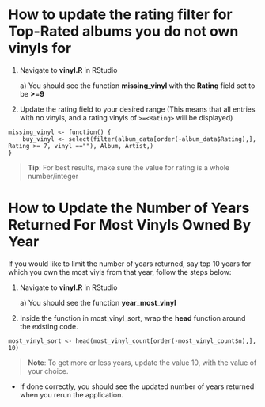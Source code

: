 # How to update the rating filter for Top-Rated albums you do not own vinyls for

1) Navigate to **vinyl.R** in RStudio

    a) You should see the function **missing_vinyl** with the **Rating** field set to be **>=9**

2) Update the rating field to your desired range (This means that all entries with no vinyls, and a rating vinyls of `>=<Rating>` will be displayed)

<!-- Show code snippet -->
```
missing_vinyl <- function() {
    buy_vinyl <- select(filter(album_data[order(-album_data$Rating),], Rating >= 7, vinyl ==""), Album, Artist,)
}
```

>**Tip**: For best results, make sure the value for rating is a whole number/integer

<!-- Add a Note saying pick an integer value for Rating -->

# How to Update the Number of Years Returned For Most Vinyls Owned By Year

If you would like to limit the number of years returned, say top 10 years for which you own the most viyls from that year, follow the steps below:

1) Navigate to **vinyl.R** in RStudio

    a) You should see the function **year_most_vinyl**

2) Inside the function in most_vinyl_sort, wrap the **head** function around the existing code.

```
most_vinyl_sort <- head(most_vinyl_count[order(-most_vinyl_count$n),], 10)

```
>**Note**: To get more or less years, update the value 10, with the value of your choice.
<!-- Add a note saying replace the '10' with their choice values !-->

- If done correctly, you should see the updated number of years returned when you rerun the application.